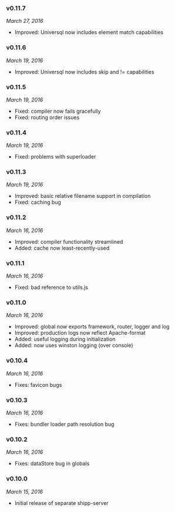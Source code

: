 ### v0.11.7
*March 27, 2016*
* Improved: Universql now includes element match capabilities

### v0.11.6
*March 19, 2016*
* Improved: Universql now includes skip and != capabilities

### v0.11.5
*March 19, 2016*
* Fixed: compiler now fails gracefully
* Fixed: routing order issues

### v0.11.4
*March 19, 2016*
* Fixed: problems with superloader

### v0.11.3
*March 19, 2016*
* Improved: basic relative filename support in compilation
* Fixed: caching bug

### v0.11.2
*March 16, 2016*
* Improved: compiler functionality streamlined
* Added: cache now least-recently-used

### v0.11.1
*March 16, 2016*
* Fixed: bad reference to utils.js

### v0.11.0
*March 16, 2016*
* Improved: global now exports framework, router, logger and log
* Improved: production logs now reflect Apache-format
* Added: useful logging during initialization
* Added: now uses winston logging (over console)

### v0.10.4
*March 16, 2016*
* Fixes: favicon bugs

### v0.10.3
*March 16, 2016*
* Fixes: bundler loader path resolution bug

### v0.10.2
*March 16, 2016*
* Fixes: dataStore bug in globals

### v0.10.0
*March 15, 2016*
* Initial release of separate shipp-server
